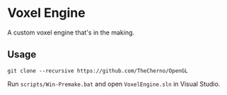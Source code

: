 # Voxel Engine

A custom voxel engine that's in the making.

## Usage

```
git clone --recursive https://github.com/TheCherno/OpenGL
```

Run `scripts/Win-Premake.bat` and open `VoxelEngine.sln` in Visual Studio.
